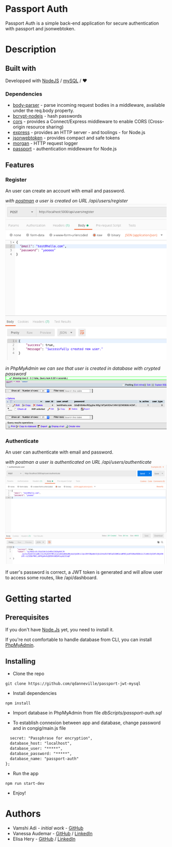 # Passport Auth

Passport Auth is a simple back-end application for secure authentication with passport and jsonwebtoken.

# Description

## Built with

Developped with [NodeJS](https://nodejs.org/en/NodeJS) / [mySQL](https://www.mysql.com/fr/MySQL) / :heart:

### Dependencies

- [body-parser](https://www.npmjs.com/package/body-parser) - parse incoming request bodies in a middleware, available under the req.body property.
- [bcrypt-nodejs](https://www.npmjs.com/package/bcrypt) - hash passwords
- [cors](https://www.npmjs.com/package/cors) - provides a Connect/Express middleware to enable CORS (Cross-origin resource sharing)
- [express](https://www.npmjs.com/package/express) - provides an HTTP server - and toolings - for Node.js
- [jsonwebtoken](https://www.npmjs.com/package/jsonwebtoken) - provides compact and safe tokens
- [morgan](https://www.npmjs.com/package/morgan) - HTTP request logger
- [passport](https://www.npmjs.com/package/passport) - authentication middleware for Node.js

## Features

### Register

An user can create an account with email and password.

_with [postman](https://www.getpostman.com/) a user is created on URL /api/users/register_
![postman_register](./screenshots/Screen01-postman.png)

_in PhpMyAdmin we can see that user is created in database with crypted password_
![phpmyadminn](./screenshots/Screen02-PMA.png)

### Authenticate

An user can authenticate with email and password.

_with postman a user is authenticated on URL /api/users/authenticate_
![postman_auth](./screenshots/Screen03-postman_auth.png)

If user's password is correct, a JWT token is generated and will allow user to access some routes, like /api/dashboard.

# Getting started

## Prerequisites

If you don't have [Node.Js](https://nodejs.org/en/download/) yet, you need to install it.

If you're not comfortable to handle database from CLI, you can install [PhpMyAdmin](https://www.phpmyadmin.net/).

## Installing

- Clone the repo

```
git clone https://github.com/qdanneville/passport-jwt-mysql
```

- Install dependencies

```
npm install
```

- Import database in PhpMyAdmin from file
  _dbScripts/passport-auth.sql_

- To establish connexion between app and database, change password and in congig/main.js file

```module.exports = {
  secret: "Passphrase for encryption",
  database_host: "localhost",
  database_user: "*****",
  database_password: "*****",
  database_name: "passport-auth"
};
```

- Run the app

```
npm run start-dev
```

- Enjoy!

# Authors

- Vamshi Adi - _initial work_ - [GitHub](https://github.com/adivamshi)
- Vanessa Audemar - [GitHub](https://github.com/Vaudem) / [LinkedIn](https://www.linkedin.com/in/vaudem/)
- Elisa Hery - [GitHub](https://github.com/ElisaHery) / [LinkedIn](https://www.linkedin.com/in/elisa-hery/)

